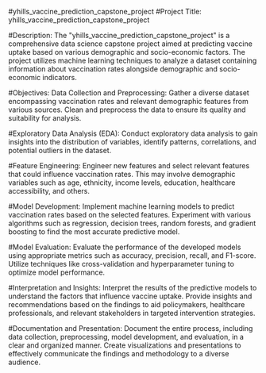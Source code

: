 #yhills_vaccine_prediction_capstone_project
#Project Title: yhills_vaccine_prediction_capstone_project

#Description:
The "yhills_vaccine_prediction_capstone_project" is a comprehensive data science capstone project aimed at predicting vaccine uptake based on various demographic and socio-economic factors. The project utilizes machine learning techniques to analyze a dataset containing information about vaccination rates alongside demographic and socio-economic indicators.

#Objectives:
Data Collection and Preprocessing: Gather a diverse dataset encompassing vaccination rates and relevant demographic features from various sources. Clean and preprocess the data to ensure its quality and suitability for analysis.

#Exploratory Data Analysis (EDA):
Conduct exploratory data analysis to gain insights into the distribution of variables, identify patterns, correlations, and potential outliers in the dataset.

#Feature Engineering:
Engineer new features and select relevant features that could influence vaccination rates. This may involve demographic variables such as age, ethnicity, income levels, education, healthcare accessibility, and others.

#Model Development:
Implement machine learning models to predict vaccination rates based on the selected features. Experiment with various algorithms such as regression, decision trees, random forests, and gradient boosting to find the most accurate predictive model.

#Model Evaluation:
Evaluate the performance of the developed models using appropriate metrics such as accuracy, precision, recall, and F1-score. Utilize techniques like cross-validation and hyperparameter tuning to optimize model performance.

#Interpretation and Insights:
Interpret the results of the predictive models to understand the factors that influence vaccine uptake. Provide insights and recommendations based on the findings to aid policymakers, healthcare professionals, and relevant stakeholders in targeted intervention strategies.

#Documentation and Presentation:
Document the entire process, including data collection, preprocessing, model development, and evaluation, in a clear and organized manner. Create visualizations and presentations to effectively communicate the findings and methodology to a diverse audience.
